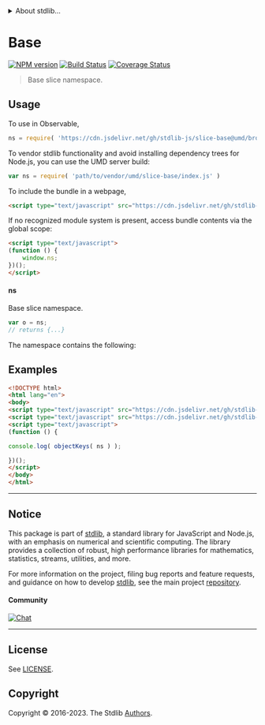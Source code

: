<!--

@license Apache-2.0

Copyright (c) 2023 The Stdlib Authors.

Licensed under the Apache License, Version 2.0 (the "License");
you may not use this file except in compliance with the License.
You may obtain a copy of the License at

   http://www.apache.org/licenses/LICENSE-2.0

Unless required by applicable law or agreed to in writing, software
distributed under the License is distributed on an "AS IS" BASIS,
WITHOUT WARRANTIES OR CONDITIONS OF ANY KIND, either express or implied.
See the License for the specific language governing permissions and
limitations under the License.

-->


<details>
  <summary>
    About stdlib...
  </summary>
  <p>We believe in a future in which the web is a preferred environment for numerical computation. To help realize this future, we've built stdlib. stdlib is a standard library, with an emphasis on numerical and scientific computation, written in JavaScript (and C) for execution in browsers and in Node.js.</p>
  <p>The library is fully decomposable, being architected in such a way that you can swap out and mix and match APIs and functionality to cater to your exact preferences and use cases.</p>
  <p>When you use stdlib, you can be absolutely certain that you are using the most thorough, rigorous, well-written, studied, documented, tested, measured, and high-quality code out there.</p>
  <p>To join us in bringing numerical computing to the web, get started by checking us out on <a href="https://github.com/stdlib-js/stdlib">GitHub</a>, and please consider <a href="https://opencollective.com/stdlib">financially supporting stdlib</a>. We greatly appreciate your continued support!</p>
</details>

# Base

[![NPM version][npm-image]][npm-url] [![Build Status][test-image]][test-url] [![Coverage Status][coverage-image]][coverage-url] <!-- [![dependencies][dependencies-image]][dependencies-url] -->

> Base slice namespace.



<section class="usage">

## Usage

To use in Observable,

```javascript
ns = require( 'https://cdn.jsdelivr.net/gh/stdlib-js/slice-base@umd/browser.js' )
```

To vendor stdlib functionality and avoid installing dependency trees for Node.js, you can use the UMD server build:

```javascript
var ns = require( 'path/to/vendor/umd/slice-base/index.js' )
```

To include the bundle in a webpage,

```html
<script type="text/javascript" src="https://cdn.jsdelivr.net/gh/stdlib-js/slice-base@umd/browser.js"></script>
```

If no recognized module system is present, access bundle contents via the global scope:

```html
<script type="text/javascript">
(function () {
    window.ns;
})();
</script>
```

#### ns

Base slice namespace.

```javascript
var o = ns;
// returns {...}
```

The namespace contains the following:

<!-- <toc pattern="*"> -->

<!-- </toc> -->

</section>

<!-- /.usage -->

<section class="examples">

## Examples

<!-- TODO: better examples -->

<!-- eslint no-undef: "error" -->

```html
<!DOCTYPE html>
<html lang="en">
<body>
<script type="text/javascript" src="https://cdn.jsdelivr.net/gh/stdlib-js/utils-keys@umd/browser.js"></script>
<script type="text/javascript" src="https://cdn.jsdelivr.net/gh/stdlib-js/slice-base@umd/browser.js"></script>
<script type="text/javascript">
(function () {

console.log( objectKeys( ns ) );

})();
</script>
</body>
</html>
```

</section>

<!-- /.examples -->

<!-- Section for related `stdlib` packages. Do not manually edit this section, as it is automatically populated. -->

<section class="related">

</section>

<!-- /.related -->

<!-- Section for all links. Make sure to keep an empty line after the `section` element and another before the `/section` close. -->


<section class="main-repo" >

* * *

## Notice

This package is part of [stdlib][stdlib], a standard library for JavaScript and Node.js, with an emphasis on numerical and scientific computing. The library provides a collection of robust, high performance libraries for mathematics, statistics, streams, utilities, and more.

For more information on the project, filing bug reports and feature requests, and guidance on how to develop [stdlib][stdlib], see the main project [repository][stdlib].

#### Community

[![Chat][chat-image]][chat-url]

---

## License

See [LICENSE][stdlib-license].


## Copyright

Copyright &copy; 2016-2023. The Stdlib [Authors][stdlib-authors].

</section>

<!-- /.stdlib -->

<!-- Section for all links. Make sure to keep an empty line after the `section` element and another before the `/section` close. -->

<section class="links">

[npm-image]: http://img.shields.io/npm/v/@stdlib/slice-base.svg
[npm-url]: https://npmjs.org/package/@stdlib/slice-base

[test-image]: https://github.com/stdlib-js/slice-base/actions/workflows/test.yml/badge.svg?branch=v0.0.1
[test-url]: https://github.com/stdlib-js/slice-base/actions/workflows/test.yml?query=branch:v0.0.1

[coverage-image]: https://img.shields.io/codecov/c/github/stdlib-js/slice-base/main.svg
[coverage-url]: https://codecov.io/github/stdlib-js/slice-base?branch=main

<!--

[dependencies-image]: https://img.shields.io/david/stdlib-js/slice-base.svg
[dependencies-url]: https://david-dm.org/stdlib-js/slice-base/main

-->

[chat-image]: https://img.shields.io/gitter/room/stdlib-js/stdlib.svg
[chat-url]: https://app.gitter.im/#/room/#stdlib-js_stdlib:gitter.im

[stdlib]: https://github.com/stdlib-js/stdlib

[stdlib-authors]: https://github.com/stdlib-js/stdlib/graphs/contributors

[umd]: https://github.com/umdjs/umd
[es-module]: https://developer.mozilla.org/en-US/docs/Web/JavaScript/Guide/Modules

[deno-url]: https://github.com/stdlib-js/slice-base/tree/deno
[umd-url]: https://github.com/stdlib-js/slice-base/tree/umd
[esm-url]: https://github.com/stdlib-js/slice-base/tree/esm
[branches-url]: https://github.com/stdlib-js/slice-base/blob/main/branches.md

[stdlib-license]: https://raw.githubusercontent.com/stdlib-js/slice-base/main/LICENSE

</section>

<!-- /.links -->
